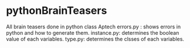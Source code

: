 # pythonBrainTeasers
All brain teasers done in python class Aptech
	errors.py : shows errors in python and how to generate them.
	instance.py: determines the boolean value of each variables.
	type.py: determines the clsses of each variables.
